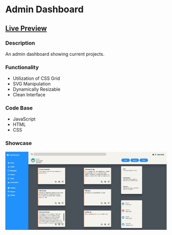 # Admin Dashboard
## [Live Preview](https://jclifford4.github.io/admin-dashboard/)

### Description
An admin dashboard showing current projects.

### Functionality
* Utilization of CSS Grid
* SVG Manipulation
* Dynamically Resizable
* Clean Interface

### Code Base
* JavaScript
* HTML
* CSS


### Showcase 
![](./images/showcase/dashboard.png "dashboard")
